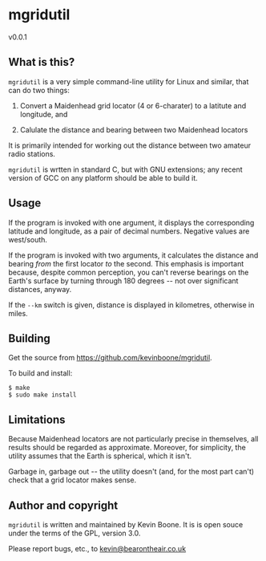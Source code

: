 # mgridutil

v0.0.1

## What is this?

`mgridutil` is a very simple command-line utility for Linux and similar, that
can do two things:

1. Convert a Maidenhead grid locator (4 or 6-charater) to a latitute and
longitude, and

2. Calulate the distance and bearing between two Maidenhead locators

It is primarily intended for working out the distance between
two amateur radio stations.

`mgridutil` is wrtten in standard C, but with GNU extensions; any recent
version of GCC on any platform should be able to build it.

## Usage

If the program is invoked with one argument, it displays the
corresponding latitude and longitude, as a pair of decimal numbers.
Negative values are west/south.

If the program is invoked with two arguments, it calculates the
distance and bearing _from_ the first locator _to_ the second. This
emphasis is important because, despite common perception, you can't
reverse bearings on the Earth's surface by turning through 180 degrees --
not over significant distances, anyway.

If the `--km` switch is given, distance is displayed in kilometres,
otherwise in miles.

## Building

Get the source from https://github.com/kevinboone/mgridutil.

To build and install:

    $ make
    $ sudo make install

## Limitations

Because Maidenhead locators are not particularly precise in themselves,
all results should be regarded as approximate. Moreover, for simplicity,
the utility assumes that the Earth is spherical, which it isn't.

Garbage in, garbage out -- the utility doesn't (and, for the most part can't)
check that a grid locator makes sense. 

## Author and copyright

`mgridutil` is written and maintained by Kevin Boone. It is is open souce 
under the terms of the GPL, version 3.0.

Please report bugs, etc., to kevin@bearontheair.co.uk

 
